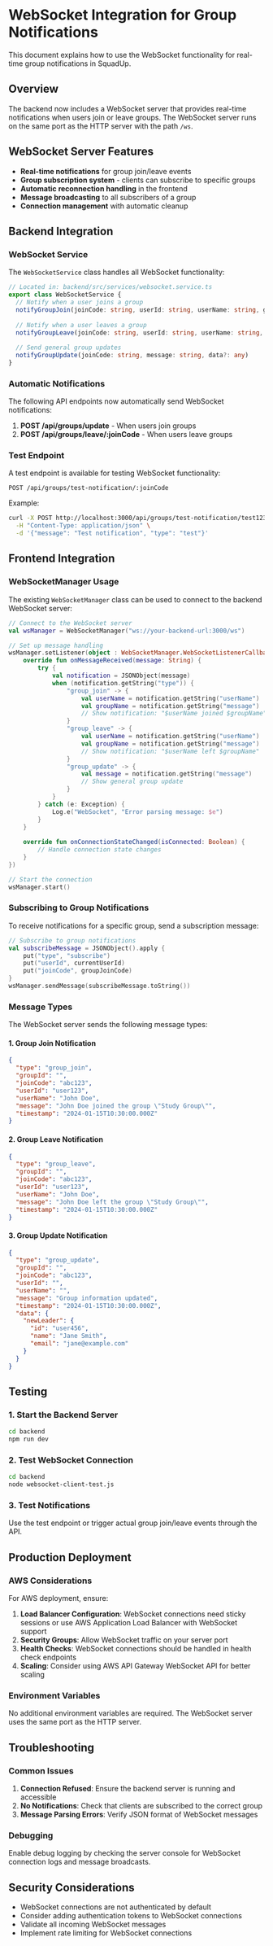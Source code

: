 # WebSocket Integration for Group Notifications

This document explains how to use the WebSocket functionality for real-time group notifications in SquadUp.

## Overview

The backend now includes a WebSocket server that provides real-time notifications when users join or leave groups. The WebSocket server runs on the same port as the HTTP server with the path `/ws`.

## WebSocket Server Features

- **Real-time notifications** for group join/leave events
- **Group subscription system** - clients can subscribe to specific groups
- **Automatic reconnection handling** in the frontend
- **Message broadcasting** to all subscribers of a group
- **Connection management** with automatic cleanup

## Backend Integration

### WebSocket Service

The `WebSocketService` class handles all WebSocket functionality:

```typescript
// Located in: backend/src/services/websocket.service.ts
export class WebSocketService {
  // Notify when a user joins a group
  notifyGroupJoin(joinCode: string, userId: string, userName: string, groupName: string)
  
  // Notify when a user leaves a group  
  notifyGroupLeave(joinCode: string, userId: string, userName: string, groupName: string)
  
  // Send general group updates
  notifyGroupUpdate(joinCode: string, message: string, data?: any)
}
```

### Automatic Notifications

The following API endpoints now automatically send WebSocket notifications:

1. **POST /api/groups/update** - When users join groups
2. **POST /api/groups/leave/:joinCode** - When users leave groups

### Test Endpoint

A test endpoint is available for testing WebSocket functionality:

```
POST /api/groups/test-notification/:joinCode
```

Example:
```bash
curl -X POST http://localhost:3000/api/groups/test-notification/test123 \
  -H "Content-Type: application/json" \
  -d '{"message": "Test notification", "type": "test"}'
```

## Frontend Integration

### WebSocketManager Usage

The existing `WebSocketManager` class can be used to connect to the backend WebSocket server:

```kotlin
// Connect to the WebSocket server
val wsManager = WebSocketManager("ws://your-backend-url:3000/ws")

// Set up message handling
wsManager.setListener(object : WebSocketManager.WebSocketListenerCallback {
    override fun onMessageReceived(message: String) {
        try {
            val notification = JSONObject(message)
            when (notification.getString("type")) {
                "group_join" -> {
                    val userName = notification.getString("userName")
                    val groupName = notification.getString("message")
                    // Show notification: "$userName joined $groupName"
                }
                "group_leave" -> {
                    val userName = notification.getString("userName")
                    val groupName = notification.getString("message")
                    // Show notification: "$userName left $groupName"
                }
                "group_update" -> {
                    val message = notification.getString("message")
                    // Show general group update
                }
            }
        } catch (e: Exception) {
            Log.e("WebSocket", "Error parsing message: $e")
        }
    }
    
    override fun onConnectionStateChanged(isConnected: Boolean) {
        // Handle connection state changes
    }
})

// Start the connection
wsManager.start()
```

### Subscribing to Group Notifications

To receive notifications for a specific group, send a subscription message:

```kotlin
// Subscribe to group notifications
val subscribeMessage = JSONObject().apply {
    put("type", "subscribe")
    put("userId", currentUserId)
    put("joinCode", groupJoinCode)
}
wsManager.sendMessage(subscribeMessage.toString())
```

### Message Types

The WebSocket server sends the following message types:

#### 1. Group Join Notification
```json
{
  "type": "group_join",
  "groupId": "",
  "joinCode": "abc123",
  "userId": "user123",
  "userName": "John Doe",
  "message": "John Doe joined the group \"Study Group\"",
  "timestamp": "2024-01-15T10:30:00.000Z"
}
```

#### 2. Group Leave Notification
```json
{
  "type": "group_leave",
  "groupId": "",
  "joinCode": "abc123", 
  "userId": "user123",
  "userName": "John Doe",
  "message": "John Doe left the group \"Study Group\"",
  "timestamp": "2024-01-15T10:30:00.000Z"
}
```

#### 3. Group Update Notification
```json
{
  "type": "group_update",
  "groupId": "",
  "joinCode": "abc123",
  "userId": "",
  "userName": "",
  "message": "Group information updated",
  "timestamp": "2024-01-15T10:30:00.000Z",
  "data": {
    "newLeader": {
      "id": "user456",
      "name": "Jane Smith",
      "email": "jane@example.com"
    }
  }
}
```

## Testing

### 1. Start the Backend Server
```bash
cd backend
npm run dev
```

### 2. Test WebSocket Connection
```bash
cd backend
node websocket-client-test.js
```

### 3. Test Notifications
Use the test endpoint or trigger actual group join/leave events through the API.

## Production Deployment

### AWS Considerations

For AWS deployment, ensure:

1. **Load Balancer Configuration**: WebSocket connections need sticky sessions or use AWS Application Load Balancer with WebSocket support
2. **Security Groups**: Allow WebSocket traffic on your server port
3. **Health Checks**: WebSocket connections should be handled in health check endpoints
4. **Scaling**: Consider using AWS API Gateway WebSocket API for better scaling

### Environment Variables

No additional environment variables are required. The WebSocket server uses the same port as the HTTP server.

## Troubleshooting

### Common Issues

1. **Connection Refused**: Ensure the backend server is running and accessible
2. **No Notifications**: Check that clients are subscribed to the correct group
3. **Message Parsing Errors**: Verify JSON format of WebSocket messages

### Debugging

Enable debug logging by checking the server console for WebSocket connection logs and message broadcasts.

## Security Considerations

- WebSocket connections are not authenticated by default
- Consider adding authentication tokens to WebSocket connections
- Validate all incoming WebSocket messages
- Implement rate limiting for WebSocket connections
